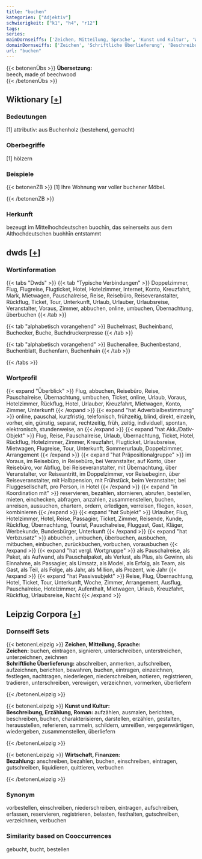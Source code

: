 ```yaml
---
title: "buchen"
kategorien: ["Adjektiv"]
schwierigkeit: ["k1", "h4", "r12"]
tags:
series:
mainDornseiffs: ['Zeichen, Mitteilung, Sprache', 'Kunst und Kultur', 'Wirtschaft, Finanzen']
domainDornseiffs: ['Zeichen', 'Schriftliche Überlieferung', 'Beschreibung, Erzählung, Roman', 'Bezahlung']
url: "buchen"
---
```


{{< betonenÜbs >}}
**Übersetzung:**  
beech, made of beechwood  
{{< /betonenÜbs >}}

## Wiktionary [[+](https://de.wiktionary.org/wiki/buchen)]

### Bedeutungen
[1] attributiv: aus Buchenholz (bestehend, gemacht)  

### Oberbegriffe
[1] hölzern  

### Beispiele
{{< betonenZB >}}
[1] Ihre Wohnung war voller buchener Möbel.  

{{< /betonenZB >}}
### Herkunft
bezeugt im Mittelhochdeutschen buochīn, das seinerseits aus dem Althochdeutschen buohhīn entstammt  



## dwds [[+](https://www.dwds.de/wb/buchen)]

### Wortinformation
{{< tabs "Dwds" >}}
{{< tab "Typische Verbindungen" >}}
Doppelzimmer, Flug, Flugreise, Flugticket, Hotel, Hotelzimmer, Internet, Konto, Kreuzfahrt, Mark, Mietwagen, Pauschalreise, Reise, Reisebüro, Reiseveranstalter, Rückflug, Ticket, Tour, Unterkunft, Urlaub, Urlauber, Urlaubsreise, Veranstalter, Voraus, Zimmer, abbuchen, online, umbuchen, Übernachtung, überbuchen
{{< /tab >}}

{{< tab "alphabetisch vorangehend" >}}
Buchelmast, Bucheinband, Buchecker, Buche, Buchdruckerpresse
{{< /tab >}}

{{< tab "alphabetisch vorangehend" >}}
Buchenallee, Buchenbestand, Buchenblatt, Buchenfarn, Buchenhain
{{< /tab >}}

{{< /tabs >}}

### Wortprofil
{{< expand "Überblick" >}} Flug, abbuchen, Reisebüro, Reise, Pauschalreise, Übernachtung, umbuchen, Ticket, online, Urlaub, Voraus, Hotelzimmer, Rückflug, Hotel, Urlauber, Kreuzfahrt, Mietwagen, Konto, Zimmer, Unterkunft {{< /expand >}}
{{< expand "hat Adverbialbestimmung" >}} online, pauschal, kurzfristig, telefonisch, frühzeitig, blind, direkt, einzeln, vorher, ein, günstig, separat, rechtzeitig, früh, zeitig, individuell, spontan, elektronisch, stundenweise, an {{< /expand >}}
{{< expand "hat Akk./Dativ-Objekt" >}} Flug, Reise, Pauschalreise, Urlaub, Übernachtung, Ticket, Hotel, Rückflug, Hotelzimmer, Zimmer, Kreuzfahrt, Flugticket, Urlaubsreise, Mietwagen, Flugreise, Tour, Unterkunft, Sommerurlaub, Doppelzimmer, Arrangement {{< /expand >}}
{{< expand "hat Präpositionalgruppe" >}} im Voraus, im Reisebüro, in Reisebüro, bei Veranstalter, auf Konto, über Reisebüro, vor Abflug, bei Reiseveranstalter, mit Übernachtung, über Veranstalter, vor Reiseantritt, im Doppelzimmer, vor Reisebeginn, über Reiseveranstalter, mit Halbpension, mit Frühstück, beim Veranstalter, bei Fluggesellschaft, pro Person, in Hotel {{< /expand >}}
{{< expand "in Koordination mit" >}} reservieren, bezahlen, stornieren, abrufen, bestellen, mieten, einchecken, abfragen, anzahlen, zusammenstellen, buchen, anreisen, aussuchen, chartern, ordern, erledigen, verreisen, fliegen, kosen, kombinieren {{< /expand >}}
{{< expand "hat Subjekt" >}} Urlauber, Flug, Hotelzimmer, Hotel, Reise, Passagier, Ticket, Zimmer, Reisende, Kunde, Rückflug, Übernachtung, Tourist, Pauschalreise, Fluggast, Gast, Kläger, Werbekunde, Bundesbürger, Unterkunft {{< /expand >}}
{{< expand "hat Verbzusatz" >}} abbuchen, umbuchen, überbuchen, ausbuchen, mitbuchen, einbuchen, zurückbuchen, vorbuchen, vorausbuchen {{< /expand >}}
{{< expand "hat vergl. Wortgruppe" >}} als Pauschalreise, als Paket, als Aufwand, als Pauschalpaket, als Verlust, als Plus, als Gewinn, als Einnahme, als Passagier, als Umsatz, als Model, als Erfolg, als Team, als Gast, als Teil, als Folge, als Jahr, als Million, als Prozent, wie Jahr {{< /expand >}}
{{< expand "hat Passivsubjekt" >}} Reise, Flug, Übernachtung, Hotel, Ticket, Tour, Unterkunft, Woche, Zimmer, Arrangement, Ausflug, Pauschalreise, Hotelzimmer, Aufenthalt, Mietwagen, Urlaub, Kreuzfahrt, Rückflug, Urlaubsreise, Nacht {{< /expand >}}

## Leipzig Corpora [[+](https://corpora.uni-leipzig.de/en/res?word=buchen&corpusId=deu_newscrawl-public_2018)]

### Dornseiff Sets
{{< betonenLeipzig >}}
**Zeichen, Mitteilung, Sprache:**  
**Zeichen:** buchen, eintragen, signieren, unterschreiben, unterstreichen, unterzeichnen, zeichnen  
**Schriftliche Überlieferung:** abschreiben, anmerken, aufschreiben, aufzeichnen, berichten, bewahren, buchen, eintragen, einzeichnen, festlegen, nachtragen, niederlegen, niederschreiben, notieren, registrieren, tradieren, unterschreiben, verewigen, verzeichnen, vormerken, überliefern  

{{< /betonenLeipzig >}}


{{< betonenLeipzig >}}
**Kunst und Kultur:**  
**Beschreibung, Erzählung, Roman:** aufzählen, ausmalen, berichten, beschreiben, buchen, charakterisieren, darstellen, erzählen, gestalten, herausstellen, referieren, sammeln, schildern, umreißen, vergegenwärtigen, wiedergeben, zusammenstellen, überliefern  

{{< /betonenLeipzig >}}


{{< betonenLeipzig >}}
**Wirtschaft, Finanzen:**  
**Bezahlung:** anschreiben, bezahlen, buchen, einschreiben, eintragen, gutschreiben, liquidieren, quittieren, verbuchen  

{{< /betonenLeipzig >}}

### Synonym
vorbestellen, einschreiben, niederschreiben, eintragen, aufschreiben, erfassen, reservieren, registrieren, belasten, festhalten, gutschreiben, verzeichnen, verbuchen


### Similarity based on Cooccurrences
gebucht, bucht, bestellen


